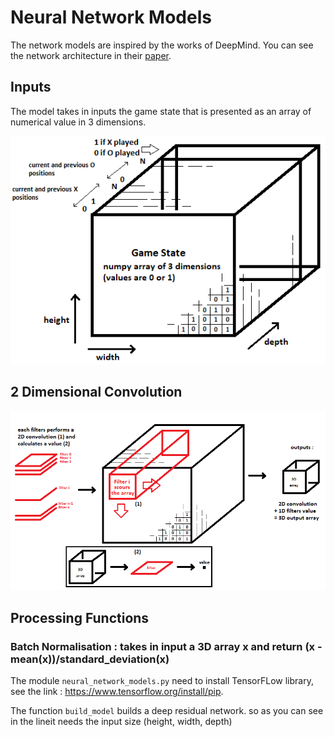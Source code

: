 # Neural Network Models
The network models are inspired by the works of DeepMind. You can see the network architecture in their [paper](https://medium.com/applied-data-science/alphago-zero-explained-in-one-diagram-365f5abf67e0). 

## Inputs
The model takes in inputs the game state that is presented as an array of numerical value in 3 dimensions.

![game state](https://github.com/JonathanVengadasalam/AlphaZero-Artificial-Intelligence/blob/master/images/game%20state%20architecture.png)

## 2 Dimensional Convolution

![2D convolution](https://github.com/JonathanVengadasalam/AlphaZero-Artificial-Intelligence/blob/master/images/convolution.png)

## Processing Functions
### Batch Normalisation : takes in input a 3D array x and return (x - mean(x))/standard_deviation(x)

The module `neural_network_models.py` need to install TensorFLow library, see the link : https://www.tensorflow.org/install/pip.

The function `build_model` builds a deep residual network. so as you can see in the lineit needs the input size (height, width, depth)
